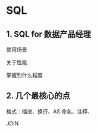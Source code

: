 # SQL



## 1. SQL for 数据产品经理

使用场景 

关于性能

掌握到什么程度







## 2. 几个最核心的点

格式：缩进、换行、AS 命名、注释、

JOIN







